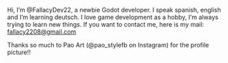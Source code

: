 Hi, I’m @FallacyDev22, a newbie Godot developer.
I speak spanish, english and I’m learning deutsch.
I love game development as a hobby, I’m always trying to learn new things.
If you want to contact me, here is my mail: fallacy2208@gmail.com

Thanks so much to Pao Art (@pao_stylefb on Instagram) for the profile picture!!
